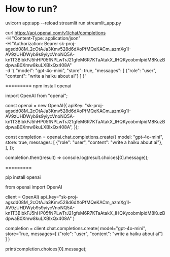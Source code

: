 How to run?
=============
uvicorn app:app --reload
streamlit run streamlit_app.py















curl https://api.openai.com/v1/chat/completions \
  -H "Content-Type: application/json" \
  -H "Authorization: Bearer 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" \
  -d '{
    "model": "gpt-4o-mini",
    "store": true,
    "messages": [
      {"role": "user", "content": "write a haiku about ai"}
    ]
  }'





=========
npm install openai

import OpenAI from "openai";

const openai = new OpenAI({
  apiKey: "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",
});

const completion = openai.chat.completions.create({
  model: "gpt-4o-mini",
  store: true,
  messages: [
    {"role": "user", "content": "write a haiku about ai"},
  ],
});

completion.then((result) => console.log(result.choices[0].message));

=========

pip install openai

from openai import OpenAI

client = OpenAI(
  api_key="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"
)

completion = client.chat.completions.create(
  model="gpt-4o-mini",
  store=True,
  messages=[
    {"role": "user", "content": "write a haiku about ai"}
  ]
)

print(completion.choices[0].message);
